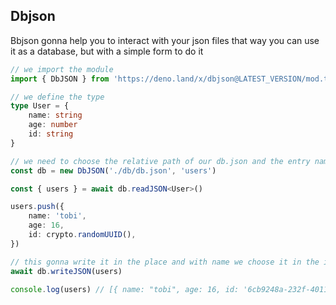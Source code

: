 ## Dbjson

Bbjson gonna help you to interact with your json files that way you can use it
as a database, but with a simple form to do it

```typescript
// we import the module
import { DbJSON } from 'https://deno.land/x/dbjson@LATEST_VERSION/mod.ts'

// we define the type
type User = {
	name: string
	age: number
	id: string
}

// we need to choose the relative path of our db.json and the entry name of our json
const db = new DbJSON('./db/db.json', 'users')

const { users } = await db.readJSON<User>()

users.push({
	name: 'tobi',
	age: 16,
	id: crypto.randomUUID(),
})

// this gonna write it in the place and with name we choose it in the instance we did in "new Dbjson"
await db.writeJSON(users)

console.log(users) // [{ name: "tobi", age: 16, id: '6cb9248a-232f-4011-8a05-b315157fdfe5' }]
```
